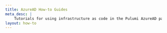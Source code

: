 ```yaml
---
title: AzureAD How-to Guides
meta_desc: |
    Tutorials for using infrastructure as code in the Pulumi AzureAD package
layout: how-to
---
```

